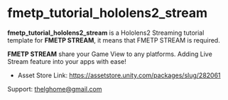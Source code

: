 # fmetp_tutorial_hololens2_stream

<STRONG>fmetp_tutorial_hololens2_stream</STRONG> is a Hololens2 Streaming tutorial template for <STRONG>FMETP STREAM</STRONG>, it means that FMETP STREAM is required.

<STRONG>FMETP STREAM</STRONG> share your Game View to any platforms.
Adding Live Stream feature into your apps with ease!

- Asset Store Link: https://assetstore.unity.com/packages/slug/282061

Support: thelghome@gmail.com
